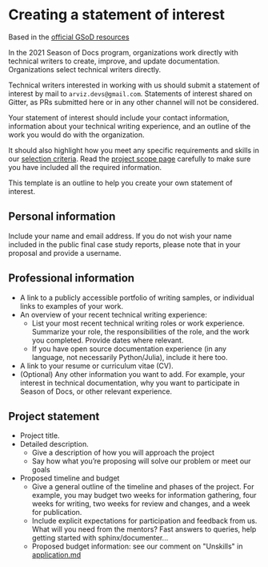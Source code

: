 # Creating a statement of interest

Based in the [official GSoD resources](https://developers.google.com/season-of-docs/docs/tech-writer-statement)

In the 2021 Season of Docs program, organizations work directly with technical writers to create, improve, and update documentation.
Organizations select technical writers directly.

Technical writers interested in working with us should submit a statement of interest by mail to `arviz.devs@gmail.com`.
Statements of interest shared on Gitter, as PRs submitted here or in any other channel will not be considered.

Your statement of interest should include your contact information,
information about your technical writing experience,
and an outline of the work you would do with the organization.

It should also highlight how you meet any specific requirements and skills in our [selection criteria](https://github.com/arviz-devs/GSoD/blob/main/2021/Application.md#selection-criteria).
Read the [project scope page](https://github.com/arviz-devs/GSoD/blob/main/2021/detailed_project_scope.md) carefully to make sure you have included all the required information.

This template is an outline to help you create your own statement of interest.

## Personal information

Include your name and email address.
If you do not wish your name included in the public final case study reports,
please note that in your proposal and provide a username.

## Professional information

* A link to a publicly accessible portfolio of writing samples, or individual links to examples of your work.
* An overview of your recent technical writing experience:
   * List your most recent technical writing roles or work experience. Summarize your role, the responsibilities of the role, and the work you completed. Provide dates where relevant.
   * If you have open source documentation experience (in any language, not necessarily Python/Julia), include it here too.
* A link to your resume or curriculum vitae (CV).
* (Optional) Any other information you want to add. For example, your interest in technical documentation, why you want to participate in Season of Docs, or other relevant experience.

## Project statement

* Project title.
* Detailed description.
   * Give a description of how you will approach the project
   * Say how what you’re proposing will solve our problem or meet our goals
* Proposed timeline and budget
   * Give a general outline of the timeline and phases of the project. For example, you may budget two weeks for information gathering, four weeks for writing, two weeks for review and changes, and a week for publication.
   * Include explicit expectations for participation and feedback from us. What will you need from the mentors? Fast answers to queries, help getting started with sphinx/documenter...
   * Proposed budget information: see our comment on "Unskills" in [application.md]()

